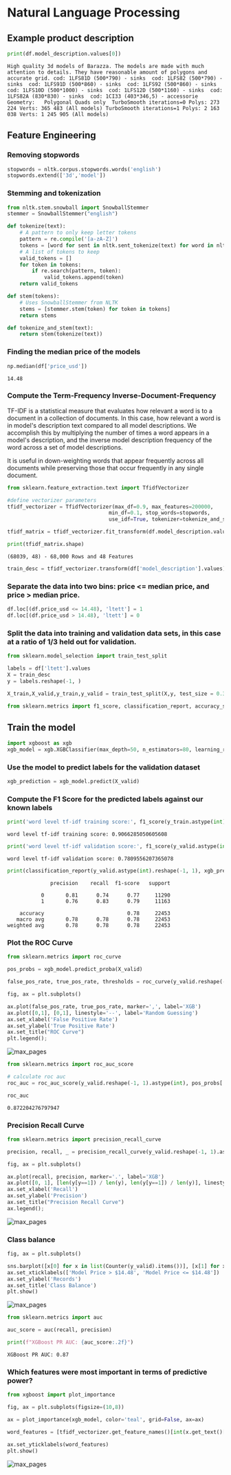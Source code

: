 # Natural Language Processing

## Example product description

```python
print(df.model_description.values[0])
```

    High quality 3d models of Barazza. The models are made with much attention to details. They have reasonable amount of polygons and accurate grid. cod: 1LFS81D (500*790) - sinks  cod: 1LFS82 (500*790) - sinks  cod: 1LFS91D (500*860) - sinks  cod: 1LFS92 (500*860) - sinks  cod: 1LFS10D (500*1000) - sinks  cod: 1LFS12D (500*1160) - sinks  cod: 1LFS82A (830*830) - sinks  cod: 1CI33 (403*346,5) - accessorie Geometry:   Polygonal Quads only  TurboSmooth iterations=0 Polys: 273 224 Verts: 365 483 (All models) TurboSmooth iterations=1 Polys: 2 163 038 Verts: 1 245 905 (All models) 


## Feature Engineering


### Removing stopwords
```python
stopwords = nltk.corpus.stopwords.words('english')
stopwords.extend(['3d','model'])
```

### Stemming and tokenization
```python
from nltk.stem.snowball import SnowballStemmer
stemmer = SnowballStemmer("english")

def tokenize(text):
    # A pattern to only keep letter tokens
    pattern = re.compile('[a-zA-Z]')
    tokens = [word for sent in nltk.sent_tokenize(text) for word in nltk.word_tokenize(sent)]
    # A list of tokens to keep
    valid_tokens = []
    for token in tokens:
        if re.search(pattern, token):
            valid_tokens.append(token)
    return valid_tokens

def stem(tokens):
    # Uses SnowballStemmer from NLTK
    stems = [stemmer.stem(token) for token in tokens]
    return stems

def tokenize_and_stem(text):
    return stem(tokenize(text))
```

### Finding the median price of the models

```python
np.median(df['price_usd'])
```

    14.48

### Compute the Term-Frequency Inverse-Document-Frequency

TF-IDF is a statistical measure that evaluates how relevant a word is to a document in a collection of documents. In this case, how relevant a word is in model's description text compared to all model descriptions. 
We accomplish this by multiplying the number of times a word appears in a model's description, and the inverse model description frequency of the word across a set of model descriptions.

It is useful in down-weighting words that appear frequently across all documents while preserving those that occur frequently in any single document.

```python
from sklearn.feature_extraction.text import TfidfVectorizer

#define vectorizer parameters
tfidf_vectorizer = TfidfVectorizer(max_df=0.9, max_features=200000,
                                 min_df=0.1, stop_words=stopwords,
                                 use_idf=True, tokenizer=tokenize_and_stem, ngram_range=(1,3))

tfidf_matrix = tfidf_vectorizer.fit_transform(df.model_description.values) #fit the vectorizer to synopses

print(tfidf_matrix.shape)
```

    (68039, 48) - 68,000 Rows and 48 Features


```python
train_desc = tfidf_vectorizer.transform(df['model_description'].values)
```

### Separate the data into two bins: price <= median price, and price > median price.

```python
df.loc[(df.price_usd <= 14.48), 'ltett'] = 1
df.loc[(df.price_usd > 14.48), 'ltett'] = 0
```

### Split the data into training and validation data sets, in this case at a ratio of 1/3 held out for validation.

```python
from sklearn.model_selection import train_test_split

labels = df['ltett'].values
X = train_desc
y = labels.reshape(-1, )

X_train,X_valid,y_train,y_valid = train_test_split(X,y, test_size = 0.33, random_state = 42)
```

```python
from sklearn.metrics import f1_score, classification_report, accuracy_score
```

## Train the model

```python
import xgboost as xgb
xgb_model = xgb.XGBClassifier(max_depth=50, n_estimators=80, learning_rate=0.1, colsample_bytree=.7, gamma=0, reg_alpha=4, objective='binary:logistic', eta=0.3, silent=1, subsample=0.8).fit(X_train, y_train) 
```

### Use the model to predict labels for the validation dataset
```python
xgb_prediction = xgb_model.predict(X_valid)
```

### Compute the F1 Score for the predicted labels against our known labels
```python
print('word level tf-idf training score:', f1_score(y_train.astype(int), xgb_model.predict(X_train).astype(int)))
```

    word level tf-idf training score: 0.9066285050605608



```python
print('word level tf-idf validation score:', f1_score(y_valid.astype(int), xgb_model.predict(X_valid).astype(int), average='macro'))
```

    word level tf-idf validation score: 0.7809556207365078



```python
print(classification_report(y_valid.astype(int).reshape(-1, 1), xgb_prediction.astype(int).reshape(-1, 1)))
```

                  precision    recall  f1-score   support
    
               0       0.81      0.74      0.77     11290
               1       0.76      0.83      0.79     11163
    
        accuracy                           0.78     22453
       macro avg       0.78      0.78      0.78     22453
    weighted avg       0.78      0.78      0.78     22453
    

### Plot the ROC Curve

```python
from sklearn.metrics import roc_curve

pos_probs = xgb_model.predict_proba(X_valid)
```


```python
false_pos_rate, true_pos_rate, thresholds = roc_curve(y_valid.reshape(-1, 1).astype(int), pos_probs[:, 1])
```


```python
fig, ax = plt.subplots()

ax.plot(false_pos_rate, true_pos_rate, marker=',', label='XGB')
ax.plot([0,1], [0,1], linestyle='--', label='Random Guessing')
ax.set_xlabel('False Positive Rate')
ax.set_ylabel('True Positive Rate')
ax.set_title("ROC Curve")
plt.legend();
```


![max_pages](https://github.com/andrewmmeans/modeling_the_modelers/blob/master/images/output_27_0.png)



```python
from sklearn.metrics import roc_auc_score

# calculate roc auc
roc_auc = roc_auc_score(y_valid.reshape(-1, 1).astype(int), pos_probs[:, 1])
```


```python
roc_auc
```




    0.872204276797947


### Precision Recall Curve


```python
from sklearn.metrics import precision_recall_curve

precision, recall, _ = precision_recall_curve(y_valid.reshape(-1, 1).astype(int), pos_probs[:, 1])
```


```python
fig, ax = plt.subplots()

ax.plot(recall, precision, marker='.', label='XGB')
ax.plot([0, 1], [len(y[y==1]) / len(y), len(y[y==1]) / len(y)], linestyle='--', label='Guessing')
ax.set_xlabel('Recall')
ax.set_ylabel('Precision')
ax.set_title("Precision Recall Curve")
ax.legend();
```


![max_pages](https://github.com/andrewmmeans/modeling_the_modelers/blob/master/images/output_31_0.png)

### Class balance

```python
fig, ax = plt.subplots()

sns.barplot([x[0] for x in list(Counter(y_valid).items())], [x[1] for x in list(Counter(y_valid).items())])
ax.set_xticklabels(['Model Price > $14.48', 'Model Price <= $14.48'])
ax.set_ylabel('Records')
ax.set_title('Class Balance')
plt.show()
```


![max_pages](https://github.com/andrewmmeans/modeling_the_modelers/blob/master/images/output_33_0.png)



```python
from sklearn.metrics import auc

auc_score = auc(recall, precision)
```


```python
print(f"XGBoost PR AUC: {auc_score:.2f}")
```

    XGBoost PR AUC: 0.87


### Which features were most important in terms of predictive power?

```python
from xgboost import plot_importance

fig, ax = plt.subplots(figsize=(10,8))

ax = plot_importance(xgb_model, color='teal', grid=False, ax=ax)

word_features = [tfidf_vectorizer.get_feature_names()[int(x.get_text()[1:])] for x in ax.get_yticklabels()]

ax.set_yticklabels(word_features)
plt.show()
```


![max_pages](https://github.com/andrewmmeans/modeling_the_modelers/blob/master/images/output_36_0.png)
